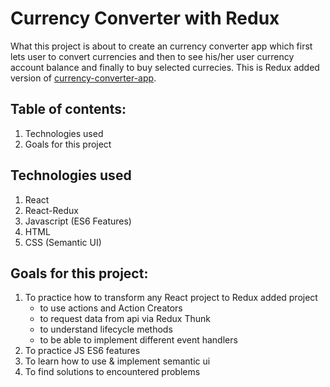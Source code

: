 # Currency Converter with Redux

What this project is about to create an currency converter app which first lets user to convert currencies and then to see his/her user currency account balance and finally to buy selected currecies. This is Redux added version of [currency-converter-app](https://github.com/ahmetgsu/currency-converter-app).

## Table of contents:

1. Technologies used
2. Goals for this project

## Technologies used

1. React
2. React-Redux
3. Javascript (ES6 Features)
4. HTML
5. CSS (Semantic UI)

## Goals for this project:

1. To practice how to transform any React project to Redux added project
   - to use actions and Action Creators
   - to request data from api via Redux Thunk
   - to understand lifecycle methods
   - to be able to implement different event handlers
2. To practice JS ES6 features
3. To learn how to use & implement semantic ui
4. To find solutions to encountered problems
